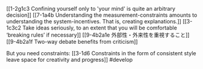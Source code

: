 [[1-2g1c3 Confining yourself only to 'your mind' is quite an arbitrary decision]]
[[7-1a4b Understanding the measurement-constraints amounts to understanding the system-incentives. That is, creating explanations.]]
[[3-1c3c2 Take ideas seriously, to an extent that you will be comfortable ‘breaking rules’ if necessary]]
[[9-4b2a1e 外部性・外来性を重視すること]]
[[9-4b2a1f Two-way debate benefits from criticism]]

But you need constraints:
[[3-1d6 Constraints in the form of consistent style leave space for creativity and progress]]
#develop 

